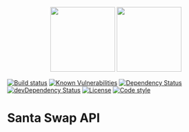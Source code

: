 <p align="center">
  <img height="150" src="https://avatars0.githubusercontent.com/u/36457275?s=400&u=16d355f384ed7f8e0655b7ed1d70ff2e411690d8&v=4e">
  <img height="150" src="https://user-images.githubusercontent.com/2955468/49351763-ee5c2e00-f682-11e8-943f-94838cf76df2.png">
</p>

[![Build status][build-badge]][build-badge-url] [![Known Vulnerabilities][vulnerability-badge]][vulnerability-badge-url] [![Dependency Status][dependency-badge]][dependency-badge-url] [![devDependency Status][dev-dependency-badge]][dev-dependency-badge-url] [![License][license-badge]][license-badge-url] [![Code style][formatter-badge]][formatter-badge-url]

# Santa Swap API

[build-badge]: https://circleci.com/gh/santaswap/api.svg?style=shield&circle-token=8fe498e3f3a9afad454abe589e6046906ebdb56e
[build-badge-url]: https://circleci.com/gh/santaswap/api
[dependency-badge]: https://david-dm.org/santaswap/api.svg
[dependency-badge-url]: https://david-dm.org/santaswap/api
[dev-dependency-badge]: https://david-dm.org/santaswap/api/dev-status.svg
[dev-dependency-badge-url]: https://david-dm.org/santaswap/api?type=dev
[formatter-badge]: https://img.shields.io/badge/code_style-prettier-ff69b4.svg?style=flat-square
[formatter-badge-url]: #badge
[license-badge]: https://img.shields.io/github/license/santaswap/api.svg
[license-badge-url]: https://github.com/santaswap/api/blob/master/LICENSE
[vulnerability-badge]: https://snyk.io/test/github/santaswap/api/badge.svg?targetFile=package.json
[vulnerability-badge-url]: https://snyk.io/test/github/santaswap/api?targetFile=package.json
